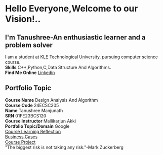 # Hello Everyone,Welcome to our Vision!..
## I'm Tanushree-An enthusiastic learner and a problem solver
I am a student at KLE Technological University, pursuing computer science course.  
**Skills** C++,Python,C,Data Structure And Algorithms.  
**Find Me Online** [Linkedin](https://www.linkedin.com/in/tanushree-manjunath-5253742b7?utm_source=share&utm_campaign=share_via&utm_content=profile&utm_medium=android_app)  
## Portfolio Topic
**Course Name** Design Analysis And Algorithm  
**Course Code** 24ECSC205  
**Name** Tanushree Manjunath  
**SRN** 01FE23BCS120  
**Course Instructor** Mallikarjun Akki  
**Portfolio Topic/Domain** Google  
[Course Learning Reflection](https://01fe23bcs120.github.io/Learning-Reflections.github.io/)  
[Business Cases](https://01fe23bcs120.github.io/Bussiness-Cases.github.io/)  
[Course Project](https://01fe23bcs120.github.io/course-project.github.io/)  
"The biggest risk is not taking any risk."-Mark Zuckerberg
